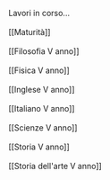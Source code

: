 Lavori in corso... <br>
<br>
[[Maturità]]<br>
<br>
[[Filosofia V anno]]<br>
<br>
[[Fisica V anno]]<br>
<br>
[[Inglese V anno]]<br>
<br>
[[Italiano V anno]]<br>
<br>
[[Scienze V anno]]<br>
<br>
[[Storia V anno]]<br>
<br>
[[Storia dell'arte V anno]]<br>


